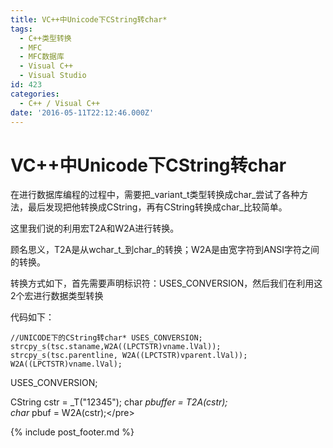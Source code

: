 ```yaml
---
title: VC++中Unicode下CString转char*
tags:
  - C++类型转换
  - MFC
  - MFC数据库
  - Visual C++
  - Visual Studio
id: 423
categories:
  - C++ / Visual C++
date: '2016-05-11T22:12:46.000Z'
---
```


# VC++中Unicode下CString转char

在进行数据库编程的过程中，需要把\_variant\_t类型转换成char_尝试了各种方法，最后发现把他转换成CString，再有CString转换成char_比较简单。

这里我们说的利用宏T2A和W2A进行转换。

顾名思义，T2A是从wchar\_t_到char_的转换；W2A是由宽字符到ANSI字符之间的转换。

转换方式如下，首先需要声明标识符：USES\_CONVERSION，然后我们在利用这2个宏进行数据类型转换

代码如下：

```
//UNICODE下的CString转char* USES_CONVERSION; strcpy_s(tsc.staname,W2A((LPCTSTR)vname.lVal)); strcpy_s(tsc.parentline, W2A((LPCTSTR)vparent.lVal));
W2A((LPCTSTR)vname.lVal);
```

USES\_CONVERSION;

CString cstr = \_T\("12345"\); char _pbuffer = T2A\(cstr\);  
char_ pbuf = W2A\(cstr\);&lt;/pre&gt;  



{% include post_footer.md %}